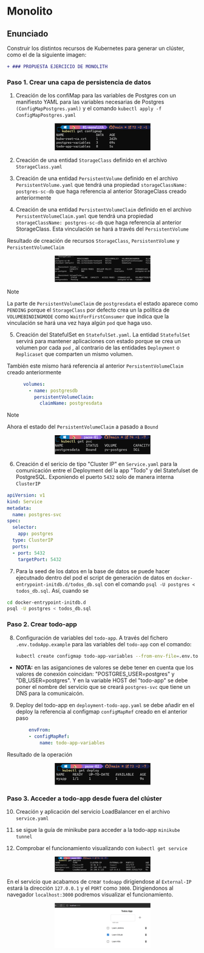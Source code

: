 # Monolito

## Enunciado

Construir los distintos recursos de Kubernetes para generar un clúster, como el de la siguiente imagen:

```diff
+ ### PROPUESTA EJERCICIO DE MONOLITH
```

### Paso 1. Crear una capa de persistencia de datos

1. Creación de los confiMap para las variables de Postgres con un manifiesto YAML para las variables necesarias de Postgres `(ConfigMapPostgres.yaml)` y el comando `kubectl apply -f ConfigMapPostgres.yaml`

<p align="center">
    <img src="./img/image2.png" width="50%">
</p>

2. Creación de una entidad `StorageClass` definido en el archivo `StorageClass.yaml`

3. Creación de una entidad `PersistentVolume` definido en el archivo `PersistentVolume.yaml` que tendrá una propiedad `storageClassName: postgres-sc-db` que haga referencia al anterior StorageClass creado anteriormente

4. Creación de una entidad `PersistentVolumeClaim` definido en el archivo `PersistentVolumeClaim.yaml` que tendrá una propiedad `storageClassName: postgres-sc-db` que haga referencia al anterior StorageClass. Esta vinculación se hará a través del `PersistentVolume`

Resultado de creación de recursos `StorageClass`, `PersistentVolume` y `PersistentVolumeClaim`
<p align="center">
    <img src="./img/image3.png" width="50%">
</p>

> [!NOTE]
> La parte de `PersistentVolumeClaim` de `postgresdata` el estado aparece como `PENDING` porque el `StorageClass` por defecto crea un la política de `VOLUMEBINDINGMODE` como `WaitForFirstConsumer` que indica que la vinculación se hará una vez haya algún `pod` que haga uso.

5. Creación del StatefulSet en `StatefulSet.yaml`. La entidad `StatefulSet` servirá para mantener aplicaciones con estado porque se crea un volumen por cada `pod` , al contrario de las entidades `Deployment` o `Replicaset` que comparten un mismo volumen.

También este mismo hará referencia al anterior `PersistentVolumeClaim` creado anteriormente
```yaml
      volumes:
        - name: postgresdb
          persistentVolumeClaim:
            claimName: postgresdata
```
> [!NOTE]
> Ahora el estado del `PersistentVolumeClaim` a pasado a `Bound`
<p align="center">
    <img src="./img/image4.png" width="50%">
</p>

6. Creación d el sericio de tipo "Cluster IP" en `Service.yaml` para la comunicación entre el Deployment del la app "Todo" y del Statefulset de PostgreSQL. Exponiendo el puerto `5432` solo de manera interna `ClusterIP`

```yaml
apiVersion: v1
kind: Service
metadata:
  name: postgres-svc
spec:
  selector:
    app: postgres
  type: ClusterIP
  ports:
  - port: 5432
    targetPort: 5432
```

7. Para la seed de los datos en la base de datos se puede hacer ejecutnado dentro del pod el script de generación de datos en `docker-entrypoint-initdb.d/todos_db.sql` con el comando `psql -U postgres < todos_db.sql`. Así, cuando se

```bash
cd docker-entrypoint-initdb.d
psql -U postgres < todos_db.sql
```

### Paso 2. Crear todo-app

8. Configuración de variables del `todo-app`. A través del fichero `.env.todoApp.example` para las variables del `todo-app` con el comando:
    ```bash
    kubectl create configmap todo-app-variables --from-env-file=.env.todo-app
    ``` 
- **NOTA:** en las asiganciones de valores se debe tener en cuenta que los valores de conexión coincidan: "POSTGRES_USER=postgres" y "DB_USER=postgres". Y en la variable HOST del "todo-app" se debe poner el nombre del servicio que se creará `postgres-svc` que tiene un DNS para la comunicaicón.

9. Deploy del todo-app en `deployment-todo-app.yaml` se debe añadir en el deploy la referencia al configmap `configMapRef` creado en el anterior paso
```yaml
        envFrom:
        - configMapRef:
            name: todo-app-variables
```
Resultado de la operación
<p align="center">
    <img src="./img/image5.png" width="50%">
</p>

### Paso 3. Acceder a todo-app desde fuera del clúster

10. Creación y aplicación del servicio LoadBalancer en el archivo `service.yaml`

11. se sigue la guía de minikube para acceder a la todo-app `minikube tunnel`

10. Comprobar el funcionamiento visualizando con `kubectl get service`
<p align="center">
    <img src="./img/image6.png" width="50%">
</p>

En el servicio que acabamos de crear `todoapp` dirigiendose al `External-IP` estará la dirección `127.0.0.1` y el `PORT` como `3000`. Dirigiendonos al navegador `localhost:3000` podremos visualizar el funcionamiento.

<p align="center">
    <img src="./img/image7.png" width="50%">
</p>